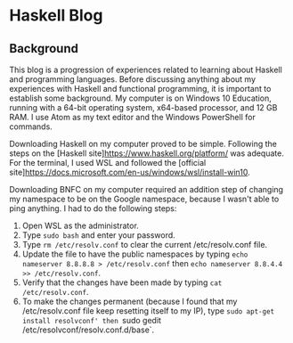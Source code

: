 # Haskell Blog

## Background
This blog is a progression of experiences related to learning about Haskell and programming languages. Before discussing anything about my experiences with Haskell and functional programming, it is important to establish some background. My computer is on Windows 10 Education, running with a 64-bit operating system, x64-based processor, and 12 GB RAM. I use Atom as my text editor and the Windows PowerShell for commands.

Downloading Haskell on my computer proved to be simple. Following the steps on the [Haskell site]https://www.haskell.org/platform/ was adequate. For the terminal, I used WSL and followed the [official site]https://docs.microsoft.com/en-us/windows/wsl/install-win10.

Downloading BNFC on my computer required an addition step of changing my namespace to be on the Google namespace, because I wasn't able to ping anything. I had to do the following steps:
1. Open WSL as the administrator. 
2. Type `sudo bash` and enter your password.
3. Type `rm /etc/resolv.conf` to clear the current /etc/resolv.conf file.
4. Update the file to have the public namespaces by typing `echo nameserver 8.8.8.8 > /etc/resolv.conf` then `echo nameserver 8.8.4.4 >> /etc/resolv.conf`.
5. Verify that the changes have been made by typing `cat /etc/resolv.conf`.
6. To make the changes permanent (because I found that my /etc/resolv.conf file keep resetting itself to my IP), type `sudo apt-get install resolvconf' then `sudo gedit /etc/resolvconf/resolv.conf.d/base`. 

